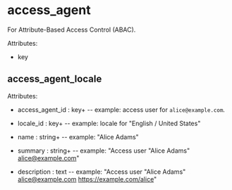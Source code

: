 # access_agent

For Attribute-Based Access Control (ABAC).

Attributes:

* key


## access_agent_locale

Attributes:

* access_agent_id : key+ -- example: access user for `alice@example.com`.

* locale_id : key+ -- example: locale for "English / United States"

* name : string+ -- example: "Alice Adams"

* summary : string+ -- example: "Access user \"Alice Adams\" <alice@example.com>"

* description : text -- example: "Access user \"Alice Adams\" <alice@example.com> https://example.com/alice"
